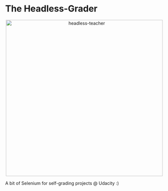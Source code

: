 # The Headless-Grader

<center>
    <img src=https://laughingsquid.com/wp-content/uploads/Vintage_Headless_Man.jpg alt=headless-teacher width='500'>
</center>

A bit of Selenium for self-grading projects @ Udacity :)